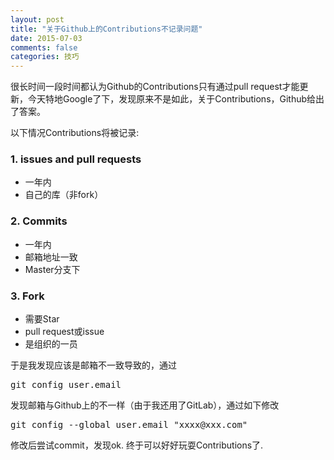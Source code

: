 ```yaml
---
layout: post
title: "关于Github上的Contributions不记录问题"
date: 2015-07-03
comments: false
categories: 技巧
---
```

很长时间一段时间都认为Github的Contributions只有通过pull request才能更新，今天特地Google了下，发现原来不是如此，关于Contributions，Github给出了答案。

以下情况Contributions将被记录:

### 1. issues and pull requests
* 一年内
* 自己的库（非fork）

### 2. Commits
* 一年内
* 邮箱地址一致
* Master分支下

### 3. Fork
* 需要Star
* pull request或issue
* 是组织的一员


于是我发现应该是邮箱不一致导致的，通过
<pre>
git config user.email
</pre>
发现邮箱与Github上的不一样（由于我还用了GitLab），通过如下修改
<pre>
git config --global user.email "xxxx@xxx.com"
</pre>

修改后尝试commit，发现ok. 终于可以好好玩耍Contributions了.